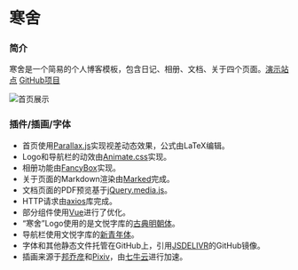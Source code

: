 # 寒舍

### 简介

寒舍是一个简易的个人博客模板，包含日记、相册、文档、关于四个页面。[演示站点](https://land.zilize.cn/)  [GitHub项目](https://github.com/Zilize/HumbleHome)

![首页展示](http://zilize.moecode.com/land/homepage.jpg)

### 插件/插画/字体

- 首页使用[Parallax.js](https://github.com/wagerfield/parallax)实现视差动态效果，公式由LaTeX编辑。
- Logo和导航栏的动效由[Animate.css](https://github.com/daneden/animate.css)实现。
- 相册功能由[FancyBox](https://github.com/fancyapps/fancybox)实现。
- 关于页面的Markdown渲染由[Marked](https://github.com/markedjs/marked)完成。
- 文档页面的PDF预览基于[jQuery.media.js](https://github.com/malsup/media/blob/master/jquery.media.js)。
- HTTP请求由[axios](https://github.com/axios/axios)库完成。
- 部分组件使用[Vue](https://cn.vuejs.org/)进行了优化。
- “寒舍”Logo使用的是文悦字库的[古典明朝体](https://wytype.com/typeface/WenYue-GuDianMingChaoTi)。
- 导航栏使用文悦字库的[新青年体](https://wytype.com/typeface/WenYue-XinQingNianTi)。
- 字体和其他静态文件托管在GitHub上，引用[JSDELIVR](https://www.jsdelivr.com/)的GitHub镜像。
- 插画来源于[邦乔彦](http://bangqiaoyan.lofter.com/)和[Pixiv](https://www.pixiv.net/)，由[七牛云](https://www.qiniu.com/)进行加速。

